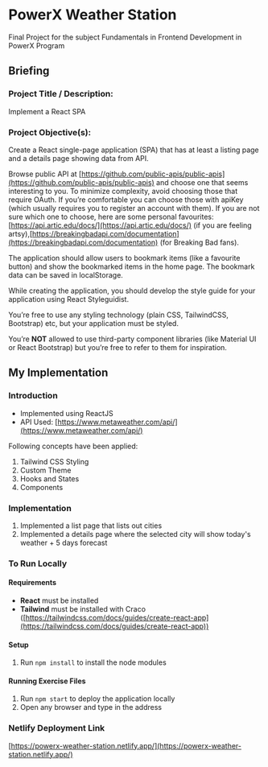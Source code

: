# PowerX Weather Station 

Final Project for the subject Fundamentals in Frontend Development in PowerX Program

## Briefing

### Project Title / Description:

Implement a React SPA

### Project Objective(s): 

Create a React single-page application (SPA) that has at least a listing page and a details page showing data from API.

Browse public API at [https://github.com/public-apis/public-apis](https://github.com/public-apis/public-apis) and choose one that seems interesting to you. To minimize complexity, avoid choosing those that require OAuth. If you’re comfortable you can choose those with apiKey (which usually requires you to register an account with them). If you are not sure which one to choose, here are some personal favourites: [https://api.artic.edu/docs/](https://api.artic.edu/docs/) (if you are feeling artsy),[https://breakingbadapi.com/documentation](https://breakingbadapi.com/documentation) (for Breaking Bad fans).

The application should allow users to bookmark items (like a favourite button) and show the bookmarked items in the home page. The bookmark data can be saved in localStorage.

While creating the application, you should develop the style guide for your application using React Styleguidist.

You’re free to use any styling technology (plain CSS, TailwindCSS, Bootstrap) etc, but your application must be styled.

You’re **NOT** allowed to use third-party component libraries (like Material UI or React Bootstrap) but you’re free to refer to them for inspiration.

## My Implementation 

### Introduction 

- Implemented using ReactJS
- API Used: [https://www.metaweather.com/api/](https://www.metaweather.com/api/)

Following concepts have been applied: 

1. Tailwind CSS Styling 
2. Custom Theme 
3. Hooks and States 
4. Components 

### Implementation 

1. Implemented a list page that lists out cities 
2. Implemented a details page where the selected city will show today's weather + 5 days forecast 

### To Run Locally 

#### Requirements 

- **React** must be installed  
- **Tailwind** must be installed with Craco ([https://tailwindcss.com/docs/guides/create-react-app](https://tailwindcss.com/docs/guides/create-react-app)) 

#### Setup 

1. Run `npm install` to install the node modules 

#### Running Exercise Files 

1. Run `npm start` to deploy the application locally 
2. Open any browser and type in the address 

### Netlify Deployment Link

[https://powerx-weather-station.netlify.app/](https://powerx-weather-station.netlify.app/)

